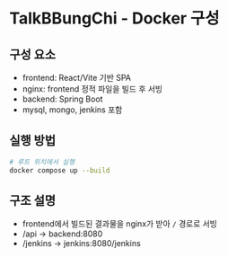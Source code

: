 # TalkBBungChi - Docker 구성

## 구성 요소
- frontend: React/Vite 기반 SPA
- nginx: frontend 정적 파일을 빌드 후 서빙
- backend: Spring Boot
- mysql, mongo, jenkins 포함

## 실행 방법

```bash
# 루트 위치에서 실행
docker compose up --build
```

## 구조 설명

- frontend에서 빌드된 결과물을 nginx가 받아 `/` 경로로 서빙
- /api → backend:8080
- /jenkins → jenkins:8080/jenkins
